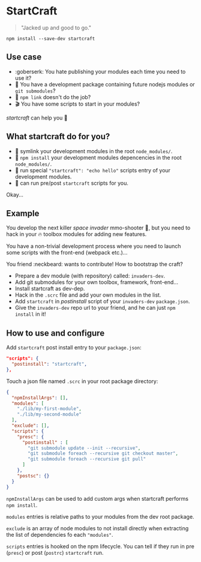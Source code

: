# StartCraft

> "Jacked up and good to go."

`npm install --save-dev startcraft`

## Use case

- :goberserk: You hate publishing your modules each time you need to use it?
- :construction: You have a development package containing future nodejs
  modules or `git submodules`?
- :goat: `npm link` doesn't do the job?
- :clapper: You have some scripts to start in your modules?

*startcraft* can help you :punch:

## What startcraft do for you?

- :wrench: symlink your development modules in the root `node_modules/`.
- :octopus: `npm install` your development modules depencencies in the root
  `node_modules/`.
- :racehorse: run special `"startcraft": "echo hello"` scripts entry of your
  development modules.
- :cake: can run pre/post `startcraft` scripts for you.

Okay...

## Example

You develop the next killer *space invader* mmo-shooter :space_invader:,
but you need to hack in your :fire: toolbox modules for adding new features.

You have a non-trivial development process where you need to launch some
scripts with the front-end (webpack etc.)...

You friend :neckbeard: wants to contribute! How to bootstrap the craft?

- Prepare a dev module (with repository) called: `invaders-dev`.
- Add git submodules for your own toolbox, framework, front-end...
- Install startcraft as dev-dep.
- Hack in the `.scrc` file and add your own modules in the list.
- Add `startcraft` in *postinstall* script of your `invaders-dev`
  `package.json`.
- Give the `invaders-dev` repo url to your friend, and he can just `npm install`
  in it!

## How to use and configure

Add `startcraft` post install entry to your `package.json`:

```json
"scripts": {
  "postinstall": "startcraft",
},
```

Touch a json file named `.scrc` in your root package directory:

```json
{
  "npmInstallArgs": [],
  "modules": [
    "./lib/my-first-module",
    "./lib/my-second-module"
  ],
  "exclude": [],
  "scripts": {
    "presc": {
      "postinstall" : [
        "git submodule update --init --recursive",
        "git submodule foreach --recursive git checkout master",
        "git submodule foreach --recursive git pull"
      ]
    },
    "postsc": {}
  }
}
```

`npmInstallArgs` can be used to add custom args when startcraft performs
`npm install`.

`modules` entries is relative paths to your modules from the dev root package.

`exclude` is an array of node modules to not install directly when extracting
the list of dependencies fo each `"modules"`.

`scripts` entries is hooked on the npm lifecycle. You can tell if they run in
pre (`presc`) or post (`postrc`) `startcraft` run.
